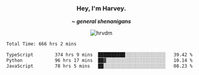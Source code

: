 <div align="center">
    <h3> Hey, I'm Harvey.</h3>
    <p><i><b>~ general shenanigans</b></i></p>
</div>

<p align="center">  <img src="https://komarev.com/ghpvc/?username=hrvdm&label=Views&color=252733&style=for-the-badge" alt="hrvdm" /> </p>

<!--START_SECTION:waka-->

```txt
Total Time: 666 hrs 2 mins

TypeScript        374 hrs 9 mins  ██████████░░░░░░░░░░░░░░░   39.42 %
Python            96 hrs 17 mins  ██▓░░░░░░░░░░░░░░░░░░░░░░   10.14 %
JavaScript        78 hrs 5 mins   ██░░░░░░░░░░░░░░░░░░░░░░░   08.23 %
```

<!--END_SECTION:waka-->
